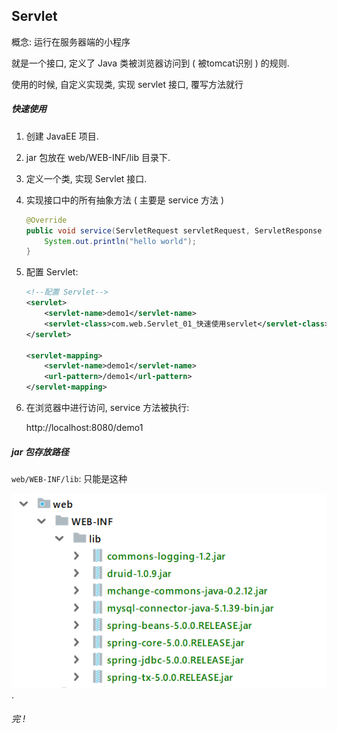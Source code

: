 ## Servlet

概念: 运行在服务器端的小程序

就是一个接口, 定义了 Java 类被浏览器访问到 ( 被tomcat识别 ) 的规则.

使用的时候, 自定义实现类, 实现 servlet 接口, 覆写方法就行



##### 快速使用

1. 创建 JavaEE 项目.

2. jar 包放在 web/WEB-INF/lib 目录下.

3. 定义一个类, 实现 Servlet 接口.

4. 实现接口中的所有抽象方法 ( 主要是 service 方法 )

   ```java
   @Override
   public void service(ServletRequest servletRequest, ServletResponse servletResponse) throws ServletException, IOException {
       System.out.println("hello world");
   }
   ```

5. 配置 Servlet:

   ```xml
   <!--配置 Servlet-->
   <servlet>
       <servlet-name>demo1</servlet-name>
       <servlet-class>com.web.Servlet_01_快速使用servlet</servlet-class>
   </servlet>
   
   <servlet-mapping>
       <servlet-name>demo1</servlet-name>
       <url-pattern>/demo1</url-pattern>
   </servlet-mapping>
   ```

6. 在浏览器中进行访问, service 方法被执行: 

   http://localhost:8080/demo1



##### jar 包存放路径

`web/WEB-INF/lib`: 只能是这种

![1574263028268](01_Servlet快速使用.assets/1574263028268.png) .





###### 完 !

